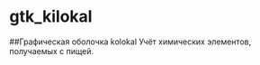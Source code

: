 # gtk_kilokal
##Графическая оболочка kolokal 
 Учёт химических элементов, 
      получаемых с пищей.
